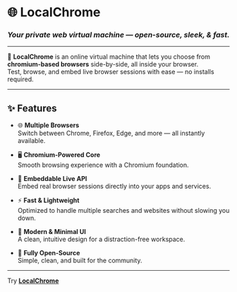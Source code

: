 # **🌐 LocalChrome**
### *Your private web virtual machine — open-source, sleek, & fast.*  

---

🚀 **LocalChrome** is an online virtual machine that lets you choose from **chromium-based browsers** side-by-side, all inside your browser.  
Test, browse, and embed live browser sessions with ease — no installs required.  

---

## ✨ Features
- 🌐 **Multiple Browsers**  
  Switch between Chrome, Firefox, Edge, and more — all instantly available.  

- 🖥️ **Chromium-Powered Core**  
  Smooth browsing experience with a Chromium foundation.  

- 🔗 **Embeddable Live API**  
  Embed real browser sessions directly into your apps and services.  

- ⚡ **Fast & Lightweight**  
  Optimized to handle multiple searches and websites without slowing you down.  

- 🎨 **Modern & Minimal UI**  
  A clean, intuitive design for a distraction-free workspace.  

- 📖 **Fully Open-Source**  
  Simple, clean, and built for the community.  

---

Try [**LocalChrome**](https://lcrm.dev)
  
